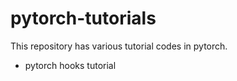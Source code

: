 # pytorch-tutorials

This repository has various tutorial codes in pytorch.

- pytorch hooks tutorial
